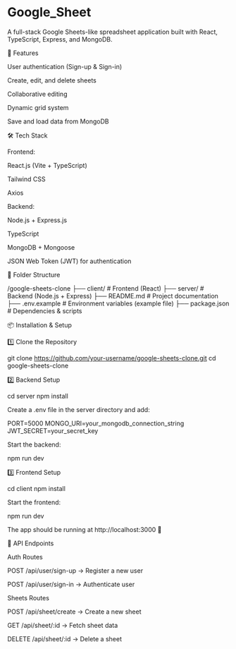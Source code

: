 # Google_Sheet

A full-stack Google Sheets-like spreadsheet application built with React, TypeScript, Express, and MongoDB.

🚀 Features

User authentication (Sign-up & Sign-in)

Create, edit, and delete sheets

Collaborative editing

Dynamic grid system

Save and load data from MongoDB

🛠 Tech Stack

Frontend:

React.js (Vite + TypeScript)

Tailwind CSS

Axios

Backend:

Node.js + Express.js

TypeScript

MongoDB + Mongoose

JSON Web Token (JWT) for authentication

📂 Folder Structure

/google-sheets-clone
 ├── client/         # Frontend (React)
 ├── server/         # Backend (Node.js + Express)
 ├── README.md       # Project documentation
 ├── .env.example    # Environment variables (example file)
 ├── package.json    # Dependencies & scripts

📦 Installation & Setup

1️⃣ Clone the Repository

git clone https://github.com/your-username/google-sheets-clone.git
cd google-sheets-clone

2️⃣ Backend Setup

cd server
npm install

Create a .env file in the server directory and add:

PORT=5000
MONGO_URI=your_mongodb_connection_string
JWT_SECRET=your_secret_key

Start the backend:

npm run dev

3️⃣ Frontend Setup

cd client
npm install

Start the frontend:

npm run dev

The app should be running at http://localhost:3000 🚀

🔧 API Endpoints

Auth Routes

POST /api/user/sign-up → Register a new user

POST /api/user/sign-in → Authenticate user

Sheets Routes

POST /api/sheet/create → Create a new sheet

GET /api/sheet/:id → Fetch sheet data

DELETE /api/sheet/:id → Delete a sheet
